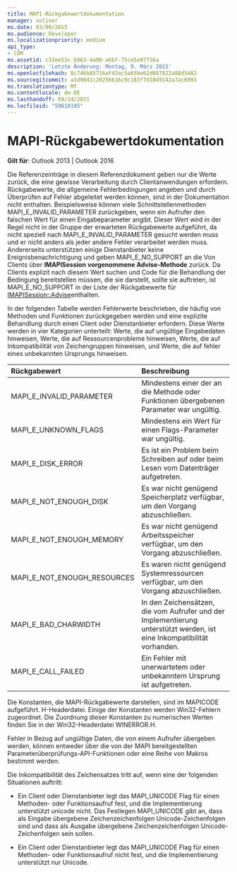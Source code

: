 ```yaml
---
title: MAPI-Rückgabewertdokumentation
manager: soliver
ms.date: 03/09/2015
ms.audience: Developer
ms.localizationpriority: medium
api_type:
- COM
ms.assetid: c32ee53c-b063-4a00-a6bf-75ce5e07f56a
description: 'Letzte Änderung: Montag, 9. März 2015'
ms.openlocfilehash: 8c746b85716af43ac5a65be62d087822a88d5482
ms.sourcegitcommit: a1d9041c20256616c9c183f7d1049142a7ac6991
ms.translationtype: MT
ms.contentlocale: de-DE
ms.lasthandoff: 09/24/2021
ms.locfileid: "59610195"
---
```

# <a name="mapi-return-value-documentation"></a>MAPI-Rückgabewertdokumentation

  
  
**Gilt für**: Outlook 2013 | Outlook 2016 
  
Die Referenzeinträge in diesem Referenzdokument geben nur die Werte zurück, die eine gewisse Verarbeitung durch Clientanwendungen erfordern. Rückgabewerte, die allgemeine Fehlerbedingungen angeben und durch Überprüfen auf Fehler abgeleitet werden können, sind in der Dokumentation nicht enthalten. Beispielsweise können viele Schnittstellenmethoden MAPI_E_INVALID_PARAMETER zurückgeben, wenn ein Aufrufer den falschen Wert für einen Eingabeparameter angibt. Dieser Wert wird in der Regel nicht in der Gruppe der erwarteten Rückgabewerte aufgeführt, da nicht speziell nach MAPI_E_INVALID_PARAMETER gesucht werden muss und er nicht anders als jeder andere Fehler verarbeitet werden muss. Andererseits unterstützen einige Dienstanbieter keine Ereignisbenachrichtigung und geben MAPI_E_NO_SUPPORT an die Von Clients über **IMAPISession** **vorgenommene Advise-Methode** zurück. Da Clients explizit nach diesem Wert suchen und Code für die Behandlung der Bedingung bereitstellen müssen, die sie darstellt, sollte sie auftreten, ist MAPI_E_NO_SUPPORT in der Liste der Rückgabewerte für [IMAPISession::Advise](imapisession-advise.md)enthalten.
  
In der folgenden Tabelle werden Fehlerwerte beschrieben, die häufig von Methoden und Funktionen zurückgegeben werden und eine explizite Behandlung durch einen Client oder Dienstanbieter erfordern. Diese Werte werden in vier Kategorien unterteilt: Werte, die auf ungültige Eingabedaten hinweisen, Werte, die auf Ressourcenprobleme hinweisen, Werte, die auf Inkompatibilität von Zeichengruppen hinweisen, und Werte, die auf fehler eines unbekannten Ursprungs hinweisen.
  
|**Rückgabewert**|**Beschreibung**|
|:-----|:-----|
|MAPI_E_INVALID_PARAMETER  <br/> |Mindestens einer der an die Methode oder Funktionen übergebenen Parameter war ungültig.  <br/> |
|MAPI_E_UNKNOWN_FLAGS  <br/> |Mindestens ein Wert für einen Flags-Parameter war ungültig.  <br/> |
|MAPI_E_DISK_ERROR  <br/> |Es ist ein Problem beim Schreiben auf oder beim Lesen vom Datenträger aufgetreten.  <br/> |
|MAPI_E_NOT_ENOUGH_DISK  <br/> |Es war nicht genügend Speicherplatz verfügbar, um den Vorgang abzuschließen.  <br/> |
|MAPI_E_NOT_ENOUGH_MEMORY  <br/> |Es war nicht genügend Arbeitsspeicher verfügbar, um den Vorgang abzuschließen.  <br/> |
|MAPI_E_NOT_ENOUGH_RESOURCES  <br/> |Es waren nicht genügend Systemressourcen verfügbar, um den Vorgang abzuschließen.  <br/> |
|MAPI_E_BAD_CHARWIDTH  <br/> |In den Zeichensätzen, die vom Aufrufer und der Implementierung unterstützt werden, ist eine Inkompatibilität vorhanden.  <br/> |
|MAPI_E_CALL_FAILED  <br/> |Ein Fehler mit unerwartetem oder unbekanntem Ursprung ist aufgetreten.  <br/> |
   
Die Konstanten, die MAPI-Rückgabewerte darstellen, sind im MAPICODE aufgeführt. H-Headerdatei. Einige der Konstanten werden Win32-Fehlern zugeordnet. Die Zuordnung dieser Konstanten zu numerischen Werten finden Sie in der Win32-Headerdatei WINERROR.H.
  
Fehler in Bezug auf ungültige Daten, die von einem Aufrufer übergeben werden, können entweder über die von der MAPI bereitgestellten Parameterüberprüfungs-API-Funktionen oder eine Reihe von Makros bestimmt werden. 
  
Die Inkompatibilität des Zeichensatzes tritt auf, wenn eine der folgenden Situationen auftritt:
  
- Ein Client oder Dienstanbieter legt das MAPI_UNICODE Flag für einen Methoden- oder Funktionsaufruf fest, und die Implementierung unterstützt unicode nicht. Das Festlegen MAPI_UNICODE gibt an, dass als Eingabe übergebene Zeichenzeichenfolgen Unicode-Zeichenfolgen sind und dass als Ausgabe übergebene Zeichenzeichenfolgen Unicode-Zeichenfolgen sein sollen.
    
- Ein Client oder Dienstanbieter legt das MAPI_UNICODE Flag für einen Methoden- oder Funktionsaufruf nicht fest, und die Implementierung unterstützt nur Unicode.
    

